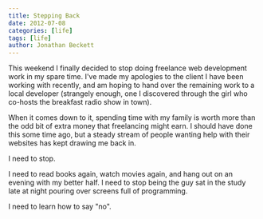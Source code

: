 ```yaml
---
title: Stepping Back
date: 2012-07-08
categories: [life]
tags: [life]
author: Jonathan Beckett
---
```


This weekend I finally decided to stop doing freelance web development work in my spare time. I've made my apologies to the client I have been working with recently, and am hoping to hand over the remaining work to a local developer (strangely enough, one I discovered through the girl who co-hosts the breakfast radio show in town).

When it comes down to it, spending time with my family is worth more than the odd bit of extra money that freelancing might earn. I should have done this some time ago, but a steady stream of people wanting help with their websites has kept drawing me back in.

I need to stop.

I need to read books again, watch movies again, and hang out on an evening with my better half. I need to stop being the guy sat in the study late at night pouring over screens full of programming.

I need to learn how to say "no".